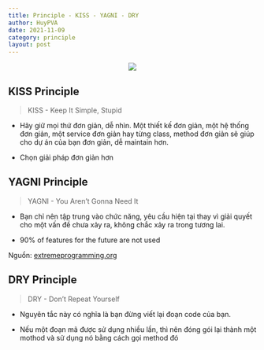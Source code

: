 ```yaml
---
title: Principle - KISS - YAGNI - DRY
author: HuyPVA
date: 2021-11-09
category: principle
layout: post
---
```


<div align="center">
    <img src="../assets/images/principle/principle.png"/>
</div>

## KISS Principle

> KISS - Keep It Simple, Stupid
  
- Hãy giữ mọi thứ đơn giản, dễ nhìn. Một thiết kế đơn giản, một hệ thống đơn giản, một service đơn giản hay từng class, method đơn giản sẽ giúp cho dự án của bạn đơn giản, dễ maintain hơn.

- Chọn giải pháp đơn giản hơn

## YAGNI Principle 

> YAGNI - You Aren’t Gonna Need It
  
- Bạn chỉ nên tập trung vào chức năng, yêu cầu hiện tại thay vì giải quyết cho một vấn đề chưa xảy ra, không chắc xảy ra trong tương lai.

- 90% of features for the future are not used

Nguồn: [extremeprogramming.org](http://www.extremeprogramming.org/rules/early.html)

## DRY Principle

> DRY - Don’t Repeat Yourself

- Nguyên tắc này có nghĩa là bạn đừng viết lại đoạn code của bạn.

- Nếu một đoạn mã được sử dụng nhiều lần, thì nên đóng gói lại thành một mothod và sử dụng nó bằng cách gọi method đó

